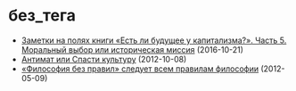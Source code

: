 # без_тега

* [Заметки на полях книги «Есть ли будущее у капитализма?». Часть 5. Моральный выбор или историческая миссия](9943.md) (2016-10-21)
* [Антимат или Спасти культуру](6020.md) (2012-10-08)
* [«Философия без правил» следует всем правилам философии](5370.md) (2012-05-09)